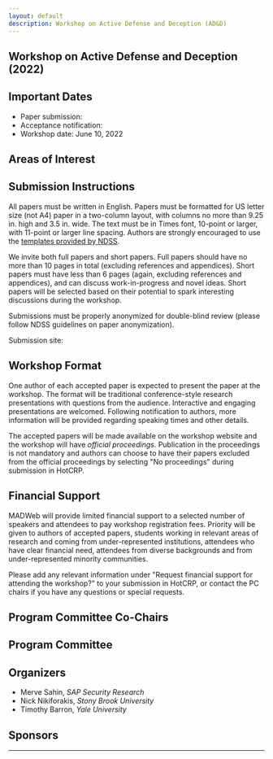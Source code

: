 ```yaml
---
layout: default
description: Workshop on Active Defense and Deception (AD&D)
---
```


## Workshop on Active Defense and Deception (2022)



## Important Dates

* Paper submission: 
* Acceptance notification: 
* Workshop date: June 10, 2022


## Areas of Interest


## Submission Instructions

All papers must be written in English. Papers must be formatted for US letter size (not A4) paper in a two-column layout, with columns no more than 9.25 in. high and 3.5 in. wide. The text must be in Times font, 10-point or larger, with 11-point or larger line spacing. Authors are strongly encouraged to use the [templates provided by NDSS](https://www.ndss-symposium.org/ndss2021/templates/).

We invite both full papers and short papers. Full papers should have no more than 10 pages in total (excluding references and appendices). Short papers must have less than 6 pages (again, excluding references and appendices), and can discuss work-in-progress and novel ideas. Short papers will be selected based on their potential to spark interesting discussions during the workshop.

Submissions must be properly anonymized for double-blind review (please follow NDSS guidelines on paper anonymization).

Submission site: 

## Workshop Format

One author of each accepted paper is expected to present the paper at the workshop. The format will be traditional conference-style research presentations with questions from the audience. Interactive and engaging presentations are welcomed. Following notification to authors, more information will be provided regarding speaking times and other details.

The accepted papers will be made available on the workshop website and the workshop will have *official proceedings*. Publication in the proceedings is not mandatory and authors can choose to have their papers excluded from the official proceedings by selecting "No proceedings" during submission in HotCRP.


## Financial Support

MADWeb will provide limited financial support to a selected number of speakers and attendees to pay workshop registration fees. Priority will be given to authors of accepted papers, students working in relevant areas of research and coming from under-represented institutions, attendees who have clear financial need, attendees from diverse backgrounds and from under-represented minority communities.

Please add any relevant information under "Request financial support for attending the workshop?" to your submission in HotCRP, or contact the PC chairs if you have any questions or special requests.


## Program Committee Co-Chairs


## Program Committee


## Organizers

* Merve Sahin, _SAP Security Research_
* Nick Nikiforakis, _Stony Brook University_
* Timothy Barron, _Yale University_ 

## Sponsors
  
  

---
